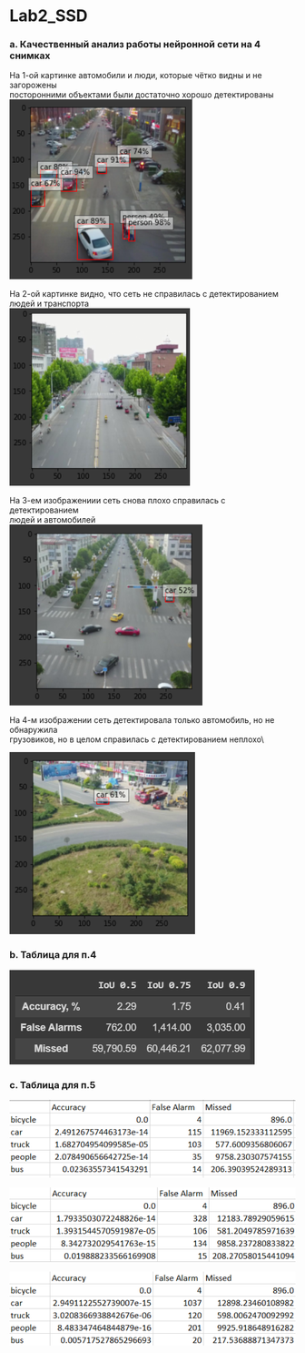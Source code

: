 # **Lab2_SSD**

### **a. Качественный анализ работы нейронной сети на 4 снимках**

На 1-ой картинке автомобили и люди, которые чётко видны и не загорожены \
посторонними объектами были достаточно хорошо детектированы\
![image1](https://github.com/temp-rw/Lab2_SSD/blob/master/Images/Pic1.png)

На 2-ой картинке видно, что сеть не справилась с детектированием
людей и транспорта\
![image2](https://github.com/temp-rw/Lab2_SSD/blob/master/Images/Pic2.png)

На 3-ем изображениии сеть снова плохо справилась с детектированием\
людей и автомобилей\
![image3](https://github.com/temp-rw/Lab2_SSD/blob/master/Images/Pic3.png)

На 4-м изображении сеть детектировала только автомобиль, но не обнаружила\
грузовиков, но в целом справилась с детектированием неплохо\

![image4](https://github.com/temp-rw/Lab2_SSD/blob/master/Images/Pic4.png)

### **b. Таблица для п.4**

![IoU](https://github.com/temp-rw/Lab2_SSD/blob/master/Tables/IoU.png)

### **c. Таблица для п.5**

![Table50](https://github.com/temp-rw/Lab2_SSD/blob/master/Tables/Table50.png)

![Table75](https://github.com/temp-rw/Lab2_SSD/blob/master/Tables/Table75.png)

![Table90](https://github.com/temp-rw/Lab2_SSD/blob/master/Tables/Table90.png)
